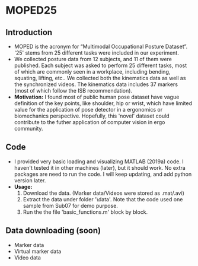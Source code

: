 # MOPED25
## Introduction
* MOPED is the acronym for “Multimodal Occupational Posture Dataset”. '25' stems from 25 different tasks were included in our experiment. 
* We collected posture data from 12 subjects, and 11 of them were published. Each subject was asked to perform 25 different tasks, most of which are commonly seen in a workplace, including bending, squating, lifting, etc.. We collected both the kinematics data as well as the synchronized videos. The kinematics data includes 37 markers (most of which follow the ISB recommendation).
* **Motivation:** I found most of public human pose dataset have vague definition of the key points, like shoulder, hip or wrist, which have limited value for the application of pose detector in a ergonomics or biomechanics perspective. Hopefully, this 'novel' dataset could contribute to the futher application of computer vision in ergo community.
## Code
* I provided very basic loading and visualizing MATLAB (2019a) code. I haven't tested it in other machines (later), but it should work. No extra packages are need to run the code. I will keep updating, and add python version later.
* **Usage:** 
  1. Download the data. (Marker data/Videos were stored as .mat/.avi)
  2. Extract the data under folder '\data'. Note that the code used one sample from Sub07 for demo purpose.
  3. Run the the file 'basic_functions.m' block by block. 
## Data downloading (soon)
* Marker data
* Virtual marker data
* Video data
